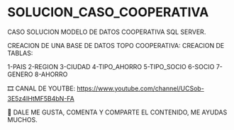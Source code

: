 # SOLUCION_CASO_COOPERATIVA
CASO SOLUCION MODELO DE DATOS COOPERATIVA SQL SERVER.

CREACION DE UNA BASE DE DATOS TOPO COOPERATIVA:
CREACION DE TABLAS:

1-PAIS
2-REGION
3-CIUDAD
4-TIPO_AHORRO
5-TIPO_SOCIO
6-SOCIO
7-GENERO
8-AHORRO

🎞 CANAL DE YOUTBE:
https://www.youtube.com/channel/UCSob-3E5z4IHtMF5B4bN-FA

💚 DALE ME GUSTA, COMENTA Y COMPARTE EL CONTENIDO, ME AYUDAS MUCHOS.
